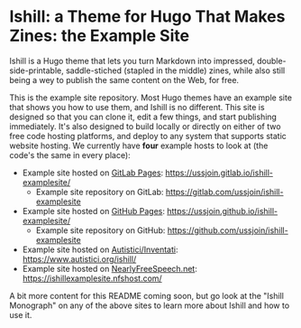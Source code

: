 # Ishill: a Theme for Hugo That Makes Zines: the Example Site

Ishill is a Hugo theme that lets you turn Markdown into impressed, double-side-printable, saddle-stiched (stapled in the middle) zines, while also still being a wey to publish the same content on the Web, for free.

This is the example site repository. Most Hugo themes have an example site that shows you how to use them, and Ishill is no different. This site is designed so that you can clone it, edit a few things, and start publishing immediately. It's also designed to build locally or directly on either of two free code hosting platforms, and deploy to any system that supports static website hosting. We currently have **four** example hosts to look at (the code's the same in every place):

* Example site hosted on [GitLab Pages](https://docs.gitlab.com/user/project/pages/): <https://ussjoin.gitlab.io/ishill-examplesite/>
    * Example site repository on GitLab: <https://gitlab.com/ussjoin/ishill-examplesite>
* Example site hosted on [GitHub Pages](https://docs.github.com/en/pages): <https://ussjoin.github.io/ishill-examplesite/>
    * Example site repository on GitHub: <https://github.com/ussjoin/ishill-examplesite>
* Example site hosted on [Autistici/Inventati](https://www.autistici.org/): <https://www.autistici.org/ishill/>
* Example site hosted on [NearlyFreeSpeech.net](https://www.nearlyfreespeech.net/): <https://ishillexamplesite.nfshost.com/>

A bit more content for this README coming soon, but go look at the "Ishill Monograph" on any of the above sites to learn more about Ishill and how to use it.
